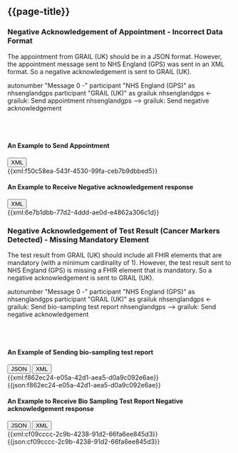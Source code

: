 ## {{page-title}}

### Negative Acknowledgement of Appointment - Incorrect Data Format

The appointment from GRAIL (UK) should be in a JSON format. However, the appointment message sent to NHS England (GPS) was sent in an XML format. So a negative acknowledgement is sent to GRAIL (UK).

<plantuml>
autonumber "Message 0 -"
participant "NHS England (GPS)" as nhsenglandgps
participant "GRAIL (UK)" as grailuk
nhsenglandgps <- grailuk: Send appointment
nhsenglandgps --> grailuk: Send negative acknowledgement
</plantuml>

<br /><br />
#### An Example to Send Appointment

<div>
<div class="tab">
  <button class="tablinks" onclick="openTab(event, 'XML')">XML</button>
</div>
<div id="XML" class="tabcontent" style="display:block">
{{xml:f50c58ea-543f-4530-99fa-ceb7b9dbbed5}}
</div>
</div>

#### An Example to Receive Negative acknowledgement response

<div>
<div class="tab">
 <button class="tablinks" onclick="openTab(event, 'XML')">XML</button> 
</div>
<div id="XML" class="tabcontent" style="display:block">
{{xml:6e7b1dbb-77d2-4ddd-ae0d-e4862a306c1d}}
</div>
</div>

### Negative Acknowledgement of Test Result (Cancer Markers Detected) - Missing Mandatory Element 

The test result from GRAIL (UK) should include all FHIR elements that are mandatory (with a minimum cardinality of 1). However, the test result sent to NHS England (GPS) is missing a FHIR element that is mandatory. So a negative acknowledgement is sent to GRAIL (UK).

<plantuml>
autonumber "Message 0 -"
participant "NHS England (GPS)" as nhsenglandgps
participant "GRAIL (UK)" as grailuk
nhsenglandgps <- grailuk: Send bio-sampling test report
nhsenglandgps --> grailuk: Send negative acknowledgement
</plantuml>

<br /><br />
#### An Example of Sending bio-sampling test report

<div>
<div class="tab">
  <button class="tablinks active" onclick="openTab(event, 'JSON')">JSON</button>
  <button class="tablinks" onclick="openTab(event, 'XML')">XML</button>
</div>
<div id="XML" class="tabcontent">
{{xml:f862ec24-e05a-42d1-aea5-d0a9c092e6ae}}
</div>
<div id="JSON" class="tabcontent" style="display:block">
{{json:f862ec24-e05a-42d1-aea5-d0a9c092e6ae}}
</div>
</div>


#### An Example to Receive Bio Sampling Test Report Negative acknowledgement response

<div>
<div class="tab">
  <button class="tablinks active" onclick="openTab(event, 'JSON')">JSON</button>
  <button class="tablinks" onclick="openTab(event, 'XML')">XML</button>
</div>
<div id="XML" class="tabcontent">
{{xml:cf09cccc-2c9b-4238-91d2-66fa6ee845d3}}
</div>
<div id="JSON" class="tabcontent" style="display:block">
{{json:cf09cccc-2c9b-4238-91d2-66fa6ee845d3}}
</div>
</div>
